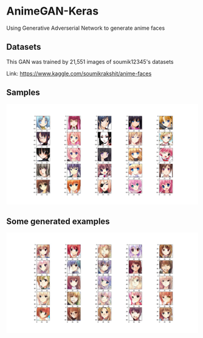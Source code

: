 # AnimeGAN-Keras
Using Generative Adverserial Network to generate anime faces

## Datasets

This GAN was trained by 21,551 images of soumik12345's datasets

Link: https://www.kaggle.com/soumikrakshit/anime-faces

## Samples
![Original](Original_images.jpg)

## Some generated examples
![Preview](Preview.jpg)

